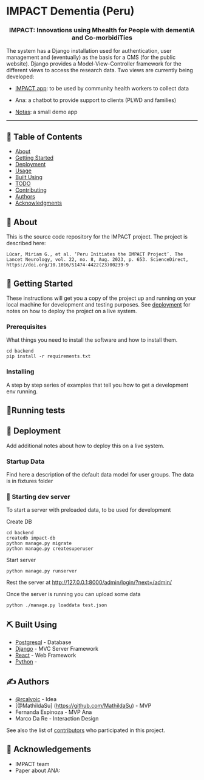 # IMPACT Dementia (Peru)

<h3 align="center">IMPACT: Innovations using Mhealth for People with dementiA
and Co-morbidiTies  </h3>


 The system has a Django installation used for authentication, user management and (eventually) as the basis for a CMS (for the public website). Django provides a Model-View-Controller framework for the different views to access the research data. 
Two views are currently being developed: 
  
- [IMPACT app](https://github.com/ImperialCollegeLondon/IMPACT-dementia/blob/main/impact/README.md): to be used by community health workers to collect data
  
- Ana: a chatbot to provide support to clients (PLWD and families)

- [Notas](https://github.com/ImperialCollegeLondon/IMPACT-dementia/blob/main/backend/notas/README.md): a small demo app 
---

## 📝 Table of Contents
- [About](#about)
- [Getting Started](#getting_started)
- [Deployment](#deployment)
- [Usage](#usage)
- [Built Using](#built_using)
- [TODO](../TODO.md)
- [Contributing](../CONTRIBUTING.md)
- [Authors](#authors)
- [Acknowledgments](#acknowledgement)

## 🧐 About <a name = "about"></a>
This is the source code repository for the IMPACT project. The project is described here:
```
Lúcar, Miriam G., et al. ‘Peru Initiates the IMPACT Project’. The Lancet Neurology, vol. 22, no. 8, Aug. 2023, p. 653. ScienceDirect, https://doi.org/10.1016/S1474-4422(23)00239-9
```


## 🏁 Getting Started <a name = "getting_started"></a>
These instructions will get you a copy of the project up and running on your local machine for development and testing purposes. See [deployment](#deployment) for notes on how to deploy the project on a live system.

### Prerequisites
What things you need to install the software and how to install them.

```
cd backend
pip install -r requirements.txt
```

### Installing
A step by step series of examples that tell you how to get a development env running.



## 🔧Running tests <a name = "tests"></a>



## 🚀 Deployment <a name = "deployment"></a>
Add additional notes about how to deploy this on a live system.
###  Startup Data
 Find here a description of the default data model for user groups. The data is in fixtures folder

### 🔧 Starting dev server <a name = "tests"></a>
To start a server with preloaded data, to be used for development

Create DB
```
cd backend 
createdb impact-db
python manage.py migrate
python manage.py createsuperuser
```

Start server
```
python manage.py runserver  
```
Rest the server at http://127.0.0.1:8000/admin/login/?next=/admin/

Once the server is running you can upload some data
```
python ./manage.py loaddata test.json
```


## ⛏️ Built Using <a name = "built_using"></a>
- [Postgresql](https://www.postgresql.org) - Database
- [Django](https://www.djangoproject.com) - MVC Server Framework
- [React](https://vuejs.org/) - Web Framework
- [Python](https://www.python.org) - 

## ✍️ Authors <a name = "authors"></a>
- [@rcalvoic](https://github.com/rcalvoic) - Idea
- [@MathildaSu] (https://github.com/MathildaSu) - MVP
- Fernanda Espinoza - MVP Ana
- Marco Da Re - Interaction Design

See also the list of [contributors](https://www.impact-dementia.org) who participated in this project.

## 🎉 Acknowledgements <a name = "acknowledgement"></a>
- IMPACT team
- Paper about ANA: 
